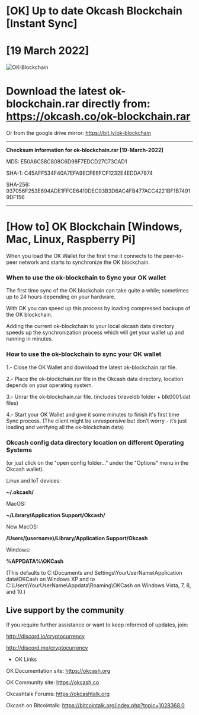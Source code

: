 # [OK] Up to date Okcash Blockchain [Instant Sync]

# [19 March 2022] 

![OK-Blockchain](https://i.imgur.com/JUQA9LW.png)

# Download the latest ok-blockchain.rar directly from: https://okcash.co/ok-blockchain.rar 
Or from the google drive mirror: https://bit.ly/ok-blockchain

---------------------------

**Checksum information for ok-blockchain.rar [19-March-2022]**

MD5: E50A6C58C808C6D98F7EDCD27C73CAD1

SHA-1: C45AFF534F40A7EFA9ECFE6FCF1232E4EDDA7874

SHA-256: 937056F253E694ADE1FFCE6410DEC93B3D6AC4FB477ACC4221BF1B74919DF156


---------------------------

# [How to] OK Blockchain [Windows, Mac, Linux, Raspberry Pi]

When you load the OK Wallet for the first time it connects to the peer-to-peer network and starts to synchronize the OK blockchain. 

### When to use the ok-blockchain to Sync your OK wallet

The first time sync of the OK blockchain can take quite a while; sometimes up to 24 hours depending on your hardware. 

With OK you can speed up this process by loading compressed backups of the OK blockchain. 

Adding the current ok-blockchain to your local okcash data directory speeds up the synchronization process which will get your wallet up and running in minutes.

### How to use the ok-blockchain to sync your OK wallet

1.- Close the OK Wallet and download the latest ok-blockchain.rar file.

2.- Place the ok-blockchain.rar file in the Okcash data directory, location depends on your operating system.

3.- Unrar the ok-blockchain.rar file. (includes txleveldb folder + blk0001.dat files)

4.- Start your OK Wallet and give it some minutes to finish it's first time Sync process. 
(The client might be unresponsive but don’t worry - it’s just loading and verifying all the ok-blockchain data)

### Okcash config data directory location on different Operating Systems
(or just click on the "open config folder..." under the "Options" menu in the Okcash wallet).

Linux and IoT devices:

**~/.okcash/**

MacOS:

**~/Library/Application Support/Okcash/**

New MacOS:

**/Users/(username)/Library/Application Support/Okcash**

Windows:

**%APPDATA%\OKCash**

(This defaults to C:\Documents and Settings\YourUserName\Application data\OKCash on Windows XP and to C:\Users\YourUserName\Appdata\Roaming\OKCash on Windows Vista, 7, 8, and 10.)

## Live support by the community

If you require further assistance or want to keep informed of updates, join:

http://discord.io/cryptocurrency

http://discord.me/cryptocurrency

- OK Links 

OK Documentation site: https://okcash.org

OK Community site: https://okcash.co

Okcashtalk Forums: https://okcashtalk.org

Okcash on Bitcointalk: https://bitcointalk.org/index.php?topic=1028368.0
